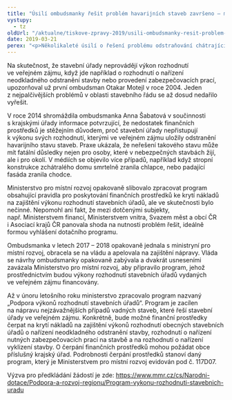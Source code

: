 ```yaml
---
title: "Úsilí ombudsmanky řešit problém havarijních staveb završeno – ministerstvo vytvořilo program financování"
vystupy:
  - tz
oldUrl: "/aktualne/tiskove-zpravy-2019/usili-ombudsmanky-resit-problem-havarijnich-staveb-zavrseno-ministerstvo-vytvorilo-progr"
date: 2019-03-21
perex: "<p>Několikaleté úsilí o řešení problému odstraňování chátrajících staveb ohrožujících životy a zdraví lidí snad spěje ke zdárnému konci. Ministerstvo pro místní rozvoj vyhovělo ombudsmance, zpracovalo program nazvaný „Podpora výkonů rozhodnutí stavebních úřadů“ a vydalo pravidla pro čerpání finančních prostředků ze státního rozpočtu na krytí nákladů na výkon rozhodnutí stavebních úřadů.</p>"
---
```


<!-- imported from the old website -->

<p>Na skutečnost, že stavební úřady neprovádějí výkon rozhodnutí ve veřejném zájmu, když jde například o rozhodnutí o nařízení neodkladného odstranění stavby nebo provedení zabezpečovacích prací, upozorňoval už první ombudsman Otakar Motejl v roce 2004. Jeden z nejpalčivějších problémů v oblasti stavebního řádu se až dosud nedařilo vyřešit.</p> <p>V roce 2014 shromáždila ombudsmanka Anna Šabatová v součinnosti s krajskými úřady informace potvrzující, že nedostatek finančních prostředků je stěžejním důvodem, proč stavební úřady nepřistupují k výkonu svých rozhodnutí, kterými ve veřejném zájmu uložily odstranění havarijního stavu staveb. Praxe ukázala, že neřešení takového stavu může mít fatální důsledky nejen pro osoby, které v nebezpečných stavbách žijí, ale i pro okolí. V médiích se objevilo více případů, například když stropní konstrukce zchátralého domu smrtelně zranila chlapce, nebo padající fasáda zranila chodce.</p> <p>Ministerstvo pro místní rozvoj opakovaně slibovalo zpracovat program obsahující pravidla pro poskytování finančních prostředků ke krytí nákladů na zajištění výkonu rozhodnutí stavebních úřadů, ale ve skutečnosti bylo nečinné. Nepomohl ani fakt, že mezi dotčenými subjekty, např. Ministerstvem financí, Ministerstvem vnitra, Svazem měst a obcí ČR i Asociací krajů ČR panovala shoda na nutnosti problém řešit, ideálně formou vyhlášení dotačního programu.</p> <p>Ombudsmanka v letech 2017 – 2018 opakovaně jednala s ministryní pro místní rozvoj, obracela se na vládu a apelovala na zajištění nápravy. Vláda se návrhy ombudsmanky opakovaně zabývala a dvakrát usneseními zavázala Ministerstvo pro místní rozvoj, aby připravilo program, jehož prostřednictvím budou výkony rozhodnutí stavebních úřadů vydaných ve veřejném zájmu financovány.</p> <p>Až v únoru letošního roku ministerstvo zpracovalo program nazvaný „Podpora výkonů rozhodnutí stavebních úřadů“. Program je zacílen na nápravu nejzávažnějších případů vadných staveb, které řeší stavební úřady ve veřejném zájmu. Konkrétně, bude možné finanční prostředky čerpat na krytí nákladů na zajištění výkonů rozhodnutí obecných stavebních úřadů o nařízení neodkladného odstranění stavby, rozhodnutí o nařízení nutných zabezpečovacích prací na stavbě a na rozhodnutí o nařízení vyklizení stavby. O čerpání finančních prostředků mohou požádat obce příslušný krajský úřad. Podrobnosti čerpání prostředků stanoví daný program, který je Ministerstvem pro místní rozvoj evidován pod č. 117D07.</p><p> Výzva pro předkládání žádostí je zde: <a href="https://www.mmr.cz/cs/Narodni-dotace/Podpora-a-rozvoj-regionu/Program-vykonu-rozhodnuti-stavebnich-uradu" target="_blank">https://www.mmr.cz/cs/Narodni-dotace/Podpora-a-rozvoj-regionu/Program-vykonu-rozhodnuti-stavebnich-uradu</a></p>
